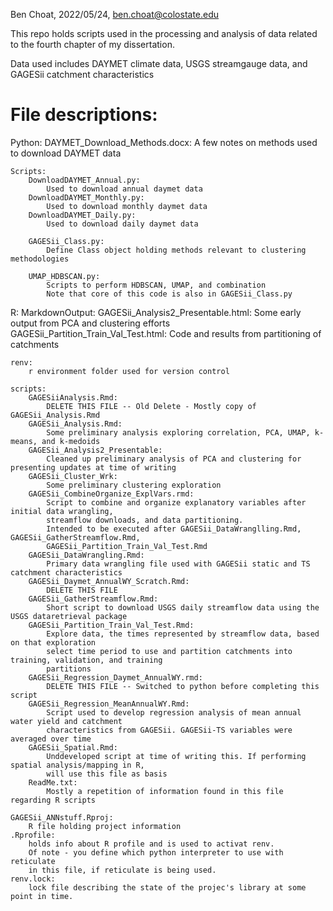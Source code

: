 Ben Choat, 2022/05/24, ben.choat@colostate.edu

This repo holds scripts used in the processing and analysis of data related to the
fourth chapter of my dissertation.

Data used includes DAYMET climate data, USGS streamgauge data, and 
GAGESii catchment characteristics 


# File descriptions:
Python:
	DAYMET_Download_Methods.docx: A few notes on methods used to download DAYMET data

	Scripts:
		DownloadDAYMET_Annual.py: 
			Used to download annual daymet data
		DownloadDAYMET_Monthly.py: 
			Used to download monthly daymet data
		DownloadDAYMET_Daily.py: 
			Used to download daily daymet data

		GAGESii_Class.py: 
			Define Class object holding methods relevant to clustering methodologies
		
		UMAP_HDBSCAN.py:
			Scripts to perform HDBSCAN, UMAP, and combination 
			Note that core of this code is also in GAGESii_Class.py

R:
	MarkdownOutput:
		GAGESii_Analysis2_Presentable.html:
			Some early output from PCA and clustering efforts
		GAGESii_Partition_Train_Val_Test.html:
			Code and results from partitioning of catchments
	
	renv: 
		r environment folder used for version control
	
	scripts:
		GAGESiiAnalysis.Rmd:
			DELETE THIS FILE -- Old Delete - Mostly copy of GAGESii_Analysis.Rmd
		GAGESii_Analysis.Rmd:
			Some preliminary analysis exploring correlation, PCA, UMAP, k-means, and k-medoids
		GAGESii_Analysis2_Presentable:
			Cleaned up preliminary analysis of PCA and clustering for presenting updates at time of writing
		GAGESii_Cluster_Wrk:
			Some preliminary clustering exploration
		GAGESii_CombineOrganize_ExplVars.rmd:
			Script to combine and organize explanatory variables after initial data wrangling, 
			streamflow downloads, and data partitioning.
			Intended to be executed after GAGESii_DataWranglling.Rmd, GAGESii_GatherStreamflow.Rmd,
			GAGESii_Partition_Train_Val_Test.Rmd
		GAGESii_DataWrangling.Rmd:
			Primary data wrangling file used with GAGESii static and TS catchment characteristics
		GAGESii_Daymet_AnnualWY_Scratch.Rmd:
			DELETE THIS FILE
		GAGESii_GatherStreamflow.Rmd:
			Short script to download USGS daily streamflow data using the USGS dataretrieval package
		GAGESii_Partition_Train_Val_Test.Rmd:
			Explore data, the times represented by streamflow data, based on that exploration
			select time period to use and partition catchments into training, validation, and training
			partitions
		GAGESii_Regression_Daymet_AnnualWY.rmd:
			DELETE THIS FILE -- Switched to python before completing this script
		GAGESii_Regression_MeanAnnualWY.Rmd:
			Script used to develop regression analysis of mean annual water yield and catchment
			characteristics from GAGESii. GAGESii-TS variables were averaged over time
		GAGESii_Spatial.Rmd:
			Unddeveloped script at time of writing this. If performing spatial analysis/mapping in R,
			will use this file as basis
		ReadMe.txt:
			Mostly a repetition of information found in this file regarding R scripts

	GAGESii_ANNstuff.Rproj:
		R file holding project information
	.Rprofile:
		holds info about R profile and is used to activat renv. 
		Of note - you define which python interpreter to use with reticulate
		in this file, if reticulate is being used.
	renv.lock:
		lock file describing the state of the projec's library at some point in time.
